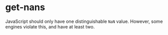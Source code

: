 # get-nans
JavaScript should only have one distinguishable `NaN` value. However, some engines violate this, and have at least two.
